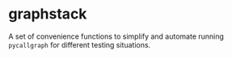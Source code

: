 # graphstack

A set of convenience functions to simplify and automate running `pycallgraph` for different testing situations.
